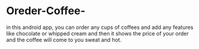 # Oreder-Coffee-
in this android app, you can order any cups of coffees and add any features like chocolate or whipped cream and then it shows the price of your order and the coffee will come to you sweat and hot.
